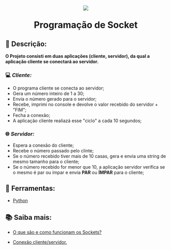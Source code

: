  

<h1 align = "center">
  <img src="https://user-images.githubusercontent.com/96443415/235499885-0bfcf319-1f70-468c-8bbf-85411d078c18.png">
  <p> Programação de Socket
</h1>



## 📓 Descrição:
  **O Projeto consisti em duas aplicações (cliente, servidor), da qual a aplicação cliente se conectará ao servidor.**
  ### 💻 *Cliente:*
  - O programa cliente se conecta ao servidor;
  - Gera um número inteiro de 1 a 30;
  - Envia o número gerado para o servidor;
  - Recebe, imprimi no console e devolve o valor recebido do servidor + "FIM";
  - Fecha a conexão;
  - A aplicação cliente realiazá esse "ciclo" a cada 10 segundos;
  
  ### 🌐 *Servidor:*
  - Espera a conexão do cliente;
  - Recebe o número passado pelo clinte;
  - Se o número recebido tiver mais de 10 casas, gera e envia uma string de mesmo tamanho para o cliente;
  - Se o número recebido for menor que 10, a aplicação servidor verifica se o mesmo é par ou ímpar e envia **PAR** ou **ÍMPAR** para o cliente;
  
## 🔨 Ferramentas:  
- [Python](https://www.python.org/)

## :books: Saiba mais:
- [O que são e como funcionam os Sockets?](https://www.linuxsolutions.com.br/sockets-o-que-e-e-como-eles-funcionam/)
  
- [Conexão cliente/servidor.](https://techenter.com.br/o-que-e-o-modelo-cliente-servidor/)

